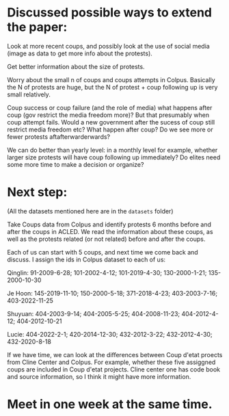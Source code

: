 # Discussed possible ways to extend the paper:

Look at more recent coups, and possibly look at the use of social media (image as data to get more info about the protests).

Get better information about the size of protests.

Worry about the small n of coups and coups attempts in Colpus. Basically the N of protests are huge, but the N of protest + coup following up is very small relatively.

Coup success or coup failure (and the role of media)
what happens after coup (gov restrict the media freedom more)? But that presumably when coup attempt fails. Would a new government after the sucess of coup still restrict media freedom etc?
What happen after coup? Do we see more or fewer protests aftafterwarderwards?

We can do better than yearly level: in a monthly level for example, whether larger size protests will have coup following up immediately? Do elites need some more time to make a decision or organize?

# Next step:
(All the datasets mentioned here are in the `datasets` folder)

Take Coups data from Colpus and identify protests 6 months before and after the coups in ACLED. We read the information about these coups, as well as the protests related (or not related) before and after the coups. 

Each of us can start with 5 coups, and next time we come back and discuss. I assign the ids in Colpus dataset to each of us:

Qinglin: 
91-2009-6-28; 101-2002-4-12; 101-2019-4-30; 130-2000-1-21; 135-2000-10-30

Je Hoon:
145-2019-11-10; 150-2000-5-18; 371-2018-4-23; 403-2003-7-16; 403-2022-11-25

Shuyuan: 
404-2003-9-14; 404-2005-5-25; 404-2008-11-23; 404-2012-4-12; 404-2012-10-21

Lucie: 
404-2022-2-1; 420-2014-12-30; 432-2012-3-22; 432-2012-4-30; 432-2020-8-18

If we have time, we can look at the differences between Coup d'etat proects from Cline Center and Colpus. For example, whether these five assiggned coups are included in Coup d'etat projects. Cline center one has code book and source information, so I think it might have more information.

# Meet in one week at the same time.


